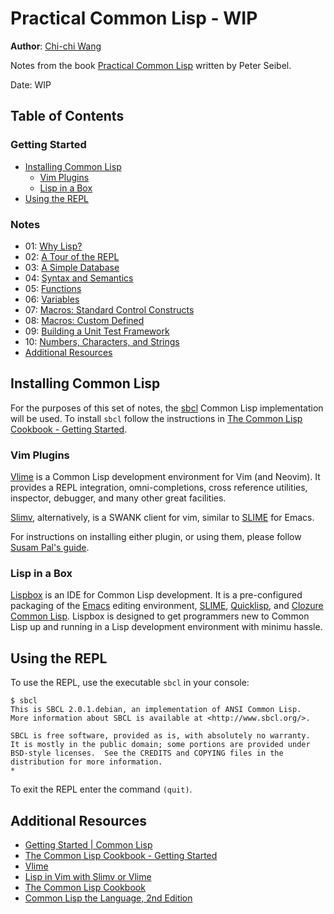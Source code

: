 # Practical Common Lisp - WIP
**Author**: [Chi-chi Wang](https://github.com/chichiwang)

Notes from the book [Practical Common Lisp](http://www.gigamonkeys.com/book/) written by Peter Seibel.

Date: WIP

## Table of Contents
### Getting Started
* [Installing Common Lisp](#installing-common-lisp)
  * [Vim Plugins](#vim-plugins)
  * [Lisp in a Box](#lisp-in-a-box)
* [Using the REPL](#using-the-repl)

### Notes
* 01: [Why Lisp?](./01/README.md)
* 02: [A Tour of the REPL](./02/README.md)
* 03: [A Simple Database](./03/README.md)
* 04: [Syntax and Semantics](./04/README.md)
* 05: [Functions](./05/README.md)
* 06: [Variables](./06/README.md)
* 07: [Macros: Standard Control Constructs](./07/README.md)
* 08: [Macros: Custom Defined](./08/README.md)
* 09: [Building a Unit Test Framework](./09/README.md)
* 10: [Numbers, Characters, and Strings](./10/README.md)
* [Additional Resources](#additional-resources)

## Installing Common Lisp
For the purposes of this set of notes, the [sbcl](http://www.sbcl.org/) Common Lisp implementation will be used. To install `sbcl` follow the instructions in [The Common Lisp Cookbook - Getting Started](https://lispcookbook.github.io/cl-cookbook/getting-started.html).

### Vim Plugins
[Vlime](https://github.com/vlime/vlime) is a Common Lisp development environment for Vim (and Neovim). It provides a REPL integration, omni-completions, cross reference utilities, inspector, debugger, and many other great facilities.

[Slimv](https://github.com/vim-scripts/slimv.vim), alternatively, is a SWANK client for vim, similar to [SLIME](https://common-lisp.net/project/slime/) for Emacs.

For instructions on installing either plugin, or using them, please follow [Susam Pal's guide](https://susam.in/blog/lisp-in-vim-with-slimv-or-vlime/).

### Lisp in a Box
[Lispbox](https://common-lisp.net/project/lispbox/) is an IDE for Common Lisp development. It is a pre-configured packaging of the [Emacs](https://en.wikipedia.org/wiki/Emacs) editing environment, [SLIME](http://common-lisp.net/project/slime/), [Quicklisp](http://www.quicklisp.org/), and [Clozure Common Lisp](https://ccl.clozure.com/). Lispbox is designed to get programmers new to Common Lisp up and running in a Lisp development environment with minimu hassle.

## Using the REPL
To use the REPL, use the executable `sbcl` in your console:
```console
$ sbcl
This is SBCL 2.0.1.debian, an implementation of ANSI Common Lisp.
More information about SBCL is available at <http://www.sbcl.org/>.

SBCL is free software, provided as is, with absolutely no warranty.
It is mostly in the public domain; some portions are provided under
BSD-style licenses.  See the CREDITS and COPYING files in the
distribution for more information.
* 
```

To exit the REPL enter the command `(quit)`.

## Additional Resources
* [Getting Started | Common Lisp](https://lisp-lang.org/learn/getting-started/)
* [The Common Lisp Cookbook - Getting Started](https://lispcookbook.github.io/cl-cookbook/getting-started.html)
* [Vlime](https://github.com/vlime/vlime)
* [Lisp in Vim with Slimv or Vlime](https://susam.in/blog/lisp-in-vim-with-slimv-or-vlime/)
* [The Common Lisp Cookbook](https://lispcookbook.github.io/cl-cookbook)
* [Common Lisp the Language, 2nd Edition](https://www.cs.cmu.edu/Groups/AI/html/cltl/clm/node1.html)

